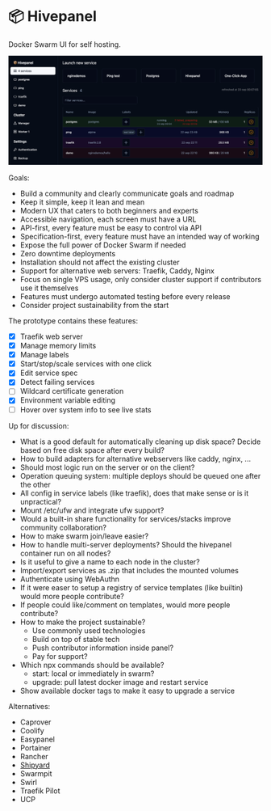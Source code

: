 # 📦 Hivepanel

Docker Swarm UI for self hosting.

![Preview](public/screenshot.png)

Goals:

- Build a community and clearly communicate goals and roadmap
- Keep it simple, keep it lean and mean
- Modern UX that caters to both beginners and experts
- Accessible navigation, each screen must have a URL
- API-first, every feature must be easy to control via API
- Specification-first, every feature must have an intended way of working
- Expose the full power of Docker Swarm if needed
- Zero downtime deployments
- Installation should not affect the existing cluster
- Support for alternative web servers: Traefik, Caddy, Nginx
- Focus on single VPS usage, only consider cluster support if contributors use it themselves
- Features must undergo automated testing before every release
- Consider project sustainability from the start

The prototype contains these features:

- [x] Traefik web server
- [x] Manage memory limits
- [x] Manage labels
- [x] Start/stop/scale services with one click
- [x] Edit service spec
- [x] Detect failing services
- [ ] Wildcard certificate generation
- [x] Environment variable editing
- [ ] Hover over system info to see live stats

Up for discussion:

- What is a good default for automatically cleaning up disk space? Decide based on free disk space after every build?
- How to build adapters for alternative webservers like caddy, nginx, ...
- Should most logic run on the server or on the client?
- Operation queuing system: multiple deploys should be queued one after the other
- All config in service labels (like traefik), does that make sense or is it unpractical?
- Mount /etc/ufw and integrate ufw support?
- Would a built-in share functionality for services/stacks improve community collaboration?
- How to make swarm join/leave easier?
- How to handle multi-server deployments? Should the hivepanel container run on all nodes?
- Is it useful to give a name to each node in the cluster?
- Import/export services as .zip that includes the mounted volumes
- Authenticate using WebAuthn
- If it were easer to setup a registry of service templates (like builtin) would more people contribute?
- If people could like/comment on templates, would more people contribute?
- How to make the project sustainable?
  - Use commonly used technologies
  - Build on top of stable tech
  - Push contributor information inside panel?
  - Pay for support?
- Which npx commands should be available?
  - start: local or immediately in swarm?
  - upgrade: pull latest docker image and restart service
- Show available docker tags to make it easy to upgrade a service

Alternatives:

- Caprover
- Coolify
- Easypanel
- Portainer
- Rancher
- [Shipyard](https://shipyard-project.com/)
- Swarmpit
- Swirl
- Traefik Pilot
- UCP
